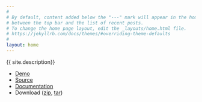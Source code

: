 ```yaml
---
#
# By default, content added below the "---" mark will appear in the home page
# between the top bar and the list of recent posts.
# To change the home page layout, edit the _layouts/home.html file.
# https://jekyllrb.com/docs/themes/#overriding-theme-defaults
#
layout: home
---
```


{{ site.description}}

- [Demo](https://oinam.github.io/oinam-jekyll/)
- [Source](https://github.com/oinam/oinam-jekyll)
- [Documentation](https://github.com/oinam/oinam-jekyll/README.md)
- Download ([zip](https://github.com/oinam/oinam-jekyll), [tar](https://github.com/oinam/oinam-jekyll))
